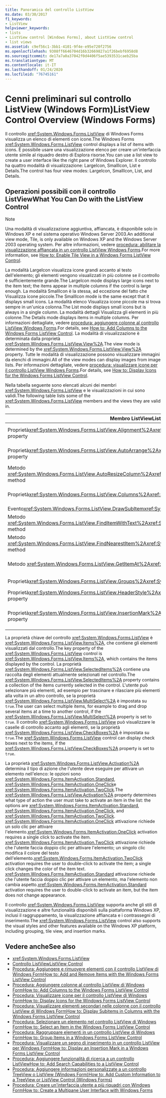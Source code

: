 ```yaml
---
title: Panoramica del controllo ListView
ms.date: 03/30/2017
f1_keywords:
- ListView
helpviewer_keywords:
- lists
- ListView control [Windows Forms], about ListView control
- list views
ms.assetid: c9ef56c1-3bb1-4101-9f4e-e95e720f2756
ms.openlocfilehash: 9308ff6646704d16b32669827a1f26bebf6958d8
ms.sourcegitcommit: de17a7a0a37042f0d4406f5ae5393531caeb25ba
ms.translationtype: MT
ms.contentlocale: it-IT
ms.lasthandoff: 01/24/2020
ms.locfileid: "76745161"
---
```

# <a name="listview-control-overview-windows-forms"></a><span data-ttu-id="3f376-102">Cenni preliminari sul controllo ListView (Windows Form)</span><span class="sxs-lookup"><span data-stu-id="3f376-102">ListView Control Overview (Windows Forms)</span></span>
<span data-ttu-id="3f376-103">Il controllo <xref:System.Windows.Forms.ListView> di Windows Forms visualizza un elenco di elementi con icone.</span><span class="sxs-lookup"><span data-stu-id="3f376-103">The Windows Forms <xref:System.Windows.Forms.ListView> control displays a list of items with icons.</span></span> <span data-ttu-id="3f376-104">È possibile usare una visualizzazione elenco per creare un'interfaccia utente simile al riquadro destro di Esplora risorse.</span><span class="sxs-lookup"><span data-stu-id="3f376-104">You can use a list view to create a user interface like the right pane of Windows Explorer.</span></span> <span data-ttu-id="3f376-105">Il controllo ha quattro modalità di visualizzazione: LargeIcon, SmallIcon, List e Details.</span><span class="sxs-lookup"><span data-stu-id="3f376-105">The control has four view modes: LargeIcon, SmallIcon, List, and Details.</span></span>  
  
## <a name="what-you-can-do-with-the-listview-control"></a><span data-ttu-id="3f376-106">Operazioni possibili con il controllo ListView</span><span class="sxs-lookup"><span data-stu-id="3f376-106">What You Can Do with the ListView Control</span></span>  
  
> [!NOTE]
> <span data-ttu-id="3f376-107">Una modalità di visualizzazione aggiuntiva, affiancata, è disponibile solo in Windows XP e nel sistema operativo Windows Server 2003.</span><span class="sxs-lookup"><span data-stu-id="3f376-107">An additional view mode, Tile, is only available on Windows XP and the Windows Server 2003 operating system.</span></span> <span data-ttu-id="3f376-108">Per altre informazioni, vedere [procedura: abilitare la visualizzazione affiancata in un controllo ListView Windows Forms](how-to-enable-tile-view-in-a-windows-forms-listview-control.md).</span><span class="sxs-lookup"><span data-stu-id="3f376-108">For more information, see [How to: Enable Tile View in a Windows Forms ListView Control](how-to-enable-tile-view-in-a-windows-forms-listview-control.md).</span></span>  
  
 <span data-ttu-id="3f376-109">La modalità LargeIcon visualizza icone grandi accanto al testo dell'elemento; gli elementi vengono visualizzati in più colonne se il controllo è sufficientemente grande.</span><span class="sxs-lookup"><span data-stu-id="3f376-109">The LargeIcon mode displays large icons next to the item text; the items appear in multiple columns if the control is large enough.</span></span> <span data-ttu-id="3f376-110">La modalità SmallIcon è la stessa, ad eccezione del fatto che Visualizza icone piccole.</span><span class="sxs-lookup"><span data-stu-id="3f376-110">The SmallIcon mode is the same except that it displays small icons.</span></span> <span data-ttu-id="3f376-111">La modalità elenco Visualizza icone piccole ma si trova sempre in un'unica colonna.</span><span class="sxs-lookup"><span data-stu-id="3f376-111">The List mode displays small icons but is always in a single column.</span></span> <span data-ttu-id="3f376-112">La modalità dettagli Visualizza gli elementi in più colonne.</span><span class="sxs-lookup"><span data-stu-id="3f376-112">The Details mode displays items in multiple columns.</span></span> <span data-ttu-id="3f376-113">Per informazioni dettagliate, vedere [procedura: aggiungere colonne al controllo ListView Windows Forms](how-to-add-columns-to-the-windows-forms-listview-control.md).</span><span class="sxs-lookup"><span data-stu-id="3f376-113">For details, see [How to: Add Columns to the Windows Forms ListView Control](how-to-add-columns-to-the-windows-forms-listview-control.md).</span></span> <span data-ttu-id="3f376-114">La modalità di visualizzazione è determinata dalla proprietà <xref:System.Windows.Forms.ListView.View%2A>.</span><span class="sxs-lookup"><span data-stu-id="3f376-114">The view mode is determined by the <xref:System.Windows.Forms.ListView.View%2A> property.</span></span> <span data-ttu-id="3f376-115">Tutte le modalità di visualizzazione possono visualizzare immagini da elenchi di immagini.</span><span class="sxs-lookup"><span data-stu-id="3f376-115">All of the view modes can display images from image lists.</span></span> <span data-ttu-id="3f376-116">Per informazioni dettagliate, vedere [procedura: visualizzare icone per il controllo ListView Windows Forms](how-to-display-icons-for-the-windows-forms-listview-control.md).</span><span class="sxs-lookup"><span data-stu-id="3f376-116">For details, see [How to: Display Icons for the Windows Forms ListView Control](how-to-display-icons-for-the-windows-forms-listview-control.md).</span></span>  
  
 <span data-ttu-id="3f376-117">Nella tabella seguente sono elencati alcuni dei membri <xref:System.Windows.Forms.ListView> e le visualizzazioni in cui sono validi.</span><span class="sxs-lookup"><span data-stu-id="3f376-117">The following table lists some of the <xref:System.Windows.Forms.ListView> members and the views they are valid in.</span></span>  
  
|<span data-ttu-id="3f376-118">Membro ListView</span><span class="sxs-lookup"><span data-stu-id="3f376-118">ListView member</span></span>|<span data-ttu-id="3f376-119">Visualizzazione</span><span class="sxs-lookup"><span data-stu-id="3f376-119">View</span></span>|  
|---------------------|----------|  
|<span data-ttu-id="3f376-120">Proprietà<xref:System.Windows.Forms.ListView.Alignment%2A></span><span class="sxs-lookup"><span data-stu-id="3f376-120"><xref:System.Windows.Forms.ListView.Alignment%2A> property</span></span>|<span data-ttu-id="3f376-121"><xref:System.Windows.Forms.View.SmallIcon> o <xref:System.Windows.Forms.View.LargeIcon></span><span class="sxs-lookup"><span data-stu-id="3f376-121"><xref:System.Windows.Forms.View.SmallIcon> or <xref:System.Windows.Forms.View.LargeIcon></span></span>|  
|<span data-ttu-id="3f376-122">Proprietà<xref:System.Windows.Forms.ListView.AutoArrange%2A></span><span class="sxs-lookup"><span data-stu-id="3f376-122"><xref:System.Windows.Forms.ListView.AutoArrange%2A> property</span></span>|<span data-ttu-id="3f376-123"><xref:System.Windows.Forms.View.SmallIcon> o <xref:System.Windows.Forms.View.LargeIcon></span><span class="sxs-lookup"><span data-stu-id="3f376-123"><xref:System.Windows.Forms.View.SmallIcon> or <xref:System.Windows.Forms.View.LargeIcon></span></span>|  
|<span data-ttu-id="3f376-124">Metodo <xref:System.Windows.Forms.ListView.AutoResizeColumn%2A></span><span class="sxs-lookup"><span data-stu-id="3f376-124"><xref:System.Windows.Forms.ListView.AutoResizeColumn%2A> method</span></span>|<xref:System.Windows.Forms.View.Details>|  
|<span data-ttu-id="3f376-125">Proprietà<xref:System.Windows.Forms.ListView.Columns%2A></span><span class="sxs-lookup"><span data-stu-id="3f376-125"><xref:System.Windows.Forms.ListView.Columns%2A> property</span></span>|<span data-ttu-id="3f376-126"><xref:System.Windows.Forms.View.Details> o <xref:System.Windows.Forms.View.Tile></span><span class="sxs-lookup"><span data-stu-id="3f376-126"><xref:System.Windows.Forms.View.Details> or <xref:System.Windows.Forms.View.Tile></span></span>|  
|<span data-ttu-id="3f376-127">Evento<xref:System.Windows.Forms.ListView.DrawSubItem></span><span class="sxs-lookup"><span data-stu-id="3f376-127"><xref:System.Windows.Forms.ListView.DrawSubItem> event</span></span>|<xref:System.Windows.Forms.View.Details>|  
|<span data-ttu-id="3f376-128">Metodo <xref:System.Windows.Forms.ListView.FindItemWithText%2A></span><span class="sxs-lookup"><span data-stu-id="3f376-128"><xref:System.Windows.Forms.ListView.FindItemWithText%2A> method</span></span>|<span data-ttu-id="3f376-129"><xref:System.Windows.Forms.View.Details>, <xref:System.Windows.Forms.View.List> o <xref:System.Windows.Forms.View.Tile></span><span class="sxs-lookup"><span data-stu-id="3f376-129"><xref:System.Windows.Forms.View.Details>, <xref:System.Windows.Forms.View.List>, or <xref:System.Windows.Forms.View.Tile></span></span>|  
|<span data-ttu-id="3f376-130">Metodo <xref:System.Windows.Forms.ListView.FindNearestItem%2A></span><span class="sxs-lookup"><span data-stu-id="3f376-130"><xref:System.Windows.Forms.ListView.FindNearestItem%2A> method</span></span>|<span data-ttu-id="3f376-131"><xref:System.Windows.Forms.View.SmallIcon> o <xref:System.Windows.Forms.View.LargeIcon></span><span class="sxs-lookup"><span data-stu-id="3f376-131"><xref:System.Windows.Forms.View.SmallIcon> or <xref:System.Windows.Forms.View.LargeIcon></span></span>|  
|<span data-ttu-id="3f376-132">Metodo <xref:System.Windows.Forms.ListView.GetItemAt%2A></span><span class="sxs-lookup"><span data-stu-id="3f376-132"><xref:System.Windows.Forms.ListView.GetItemAt%2A> method</span></span>|<span data-ttu-id="3f376-133"><xref:System.Windows.Forms.View.Details> o <xref:System.Windows.Forms.View.Tile></span><span class="sxs-lookup"><span data-stu-id="3f376-133"><xref:System.Windows.Forms.View.Details> or <xref:System.Windows.Forms.View.Tile></span></span>|  
|<span data-ttu-id="3f376-134">Proprietà<xref:System.Windows.Forms.ListView.Groups%2A></span><span class="sxs-lookup"><span data-stu-id="3f376-134"><xref:System.Windows.Forms.ListView.Groups%2A> property</span></span>|<span data-ttu-id="3f376-135">Tutte le visualizzazioni eccetto <xref:System.Windows.Forms.View.List></span><span class="sxs-lookup"><span data-stu-id="3f376-135">All views except <xref:System.Windows.Forms.View.List></span></span>|  
|<span data-ttu-id="3f376-136">Proprietà<xref:System.Windows.Forms.ListView.HeaderStyle%2A></span><span class="sxs-lookup"><span data-stu-id="3f376-136"><xref:System.Windows.Forms.ListView.HeaderStyle%2A> property</span></span>|<span data-ttu-id="3f376-137"><xref:System.Windows.Forms.View.Details>.</span><span class="sxs-lookup"><span data-stu-id="3f376-137"><xref:System.Windows.Forms.View.Details>.</span></span>|  
|<span data-ttu-id="3f376-138">Proprietà<xref:System.Windows.Forms.ListView.InsertionMark%2A></span><span class="sxs-lookup"><span data-stu-id="3f376-138"><xref:System.Windows.Forms.ListView.InsertionMark%2A> property</span></span>|<span data-ttu-id="3f376-139"><xref:System.Windows.Forms.View.LargeIcon>, <xref:System.Windows.Forms.View.SmallIcon> o <xref:System.Windows.Forms.View.Tile></span><span class="sxs-lookup"><span data-stu-id="3f376-139"><xref:System.Windows.Forms.View.LargeIcon>, <xref:System.Windows.Forms.View.SmallIcon>, or <xref:System.Windows.Forms.View.Tile></span></span>|  
  
 <span data-ttu-id="3f376-140">La proprietà chiave del controllo <xref:System.Windows.Forms.ListView> è <xref:System.Windows.Forms.ListView.Items%2A>, che contiene gli elementi visualizzati dal controllo.</span><span class="sxs-lookup"><span data-stu-id="3f376-140">The key property of the <xref:System.Windows.Forms.ListView> control is <xref:System.Windows.Forms.ListView.Items%2A>, which contains the items displayed by the control.</span></span> <span data-ttu-id="3f376-141">La proprietà <xref:System.Windows.Forms.ListView.SelectedItems%2A> contiene una raccolta degli elementi attualmente selezionati nel controllo.</span><span class="sxs-lookup"><span data-stu-id="3f376-141">The <xref:System.Windows.Forms.ListView.SelectedItems%2A> property contains a collection of the items currently selected in the control.</span></span> <span data-ttu-id="3f376-142">L'utente può selezionare più elementi, ad esempio per trascinare e rilasciare più elementi alla volta in un altro controllo, se la proprietà <xref:System.Windows.Forms.ListView.MultiSelect%2A> è impostata su `true`.</span><span class="sxs-lookup"><span data-stu-id="3f376-142">The user can select multiple items, for example to drag and drop several items at a time to another control, if the <xref:System.Windows.Forms.ListView.MultiSelect%2A> property is set to `true`.</span></span> <span data-ttu-id="3f376-143">Il controllo <xref:System.Windows.Forms.ListView> può visualizzare le caselle di controllo accanto agli elementi, se la proprietà <xref:System.Windows.Forms.ListView.CheckBoxes%2A> è impostata su `true`.</span><span class="sxs-lookup"><span data-stu-id="3f376-143">The <xref:System.Windows.Forms.ListView> control can display check boxes next to the items, if the <xref:System.Windows.Forms.ListView.CheckBoxes%2A> property is set to `true`.</span></span>  
  
 <span data-ttu-id="3f376-144">La proprietà <xref:System.Windows.Forms.ListView.Activation%2A> determina il tipo di azione che l'utente deve eseguire per attivare un elemento nell'elenco: le opzioni sono <xref:System.Windows.Forms.ItemActivation.Standard>, <xref:System.Windows.Forms.ItemActivation.OneClick>e <xref:System.Windows.Forms.ItemActivation.TwoClick>.</span><span class="sxs-lookup"><span data-stu-id="3f376-144">The <xref:System.Windows.Forms.ListView.Activation%2A> property determines what type of action the user must take to activate an item in the list: the options are <xref:System.Windows.Forms.ItemActivation.Standard>, <xref:System.Windows.Forms.ItemActivation.OneClick>, and <xref:System.Windows.Forms.ItemActivation.TwoClick>.</span></span> <span data-ttu-id="3f376-145"><xref:System.Windows.Forms.ItemActivation.OneClick> attivazione richiede un solo clic per attivare l'elemento.</span><span class="sxs-lookup"><span data-stu-id="3f376-145"><xref:System.Windows.Forms.ItemActivation.OneClick> activation requires a single click to activate the item.</span></span> <span data-ttu-id="3f376-146"><xref:System.Windows.Forms.ItemActivation.TwoClick> attivazione richiede che l'utente faccia doppio clic per attivare l'elemento; un singolo clic modifica il colore del testo dell'elemento.</span><span class="sxs-lookup"><span data-stu-id="3f376-146"><xref:System.Windows.Forms.ItemActivation.TwoClick> activation requires the user to double-click to activate the item; a single click changes the color of the item text.</span></span> <span data-ttu-id="3f376-147"><xref:System.Windows.Forms.ItemActivation.Standard> attivazione richiede che l'utente faccia doppio clic per attivare un elemento, ma l'elemento non cambia aspetto.</span><span class="sxs-lookup"><span data-stu-id="3f376-147"><xref:System.Windows.Forms.ItemActivation.Standard> activation requires the user to double-click to activate an item, but the item does not change appearance.</span></span>  
  
 <span data-ttu-id="3f376-148">Il controllo <xref:System.Windows.Forms.ListView> supporta anche gli stili di visualizzazione e altre funzionalità disponibili sulla piattaforma Windows XP, inclusi il raggruppamento, la visualizzazione affiancata e i contrassegni di inserimento.</span><span class="sxs-lookup"><span data-stu-id="3f376-148">The <xref:System.Windows.Forms.ListView> control also supports the visual styles and other features available on the Windows XP platform, including grouping, tile view, and insertion marks.</span></span>  
  
## <a name="see-also"></a><span data-ttu-id="3f376-149">Vedere anche</span><span class="sxs-lookup"><span data-stu-id="3f376-149">See also</span></span>

- <xref:System.Windows.Forms.ListView>
- [<span data-ttu-id="3f376-150">Controllo ListView</span><span class="sxs-lookup"><span data-stu-id="3f376-150">ListView Control</span></span>](listview-control-windows-forms.md)
- [<span data-ttu-id="3f376-151">Procedura: Aggiungere e rimuovere elementi con il controllo ListView di Windows Form</span><span class="sxs-lookup"><span data-stu-id="3f376-151">How to: Add and Remove Items with the Windows Forms ListView Control</span></span>](how-to-add-and-remove-items-with-the-windows-forms-listview-control.md)
- [<span data-ttu-id="3f376-152">Procedura: Aggiungere colonne al controllo ListView di Windows Form</span><span class="sxs-lookup"><span data-stu-id="3f376-152">How to: Add Columns to the Windows Forms ListView Control</span></span>](how-to-add-columns-to-the-windows-forms-listview-control.md)
- [<span data-ttu-id="3f376-153">Procedura: Visualizzare icone per il controllo ListView di Windows Form</span><span class="sxs-lookup"><span data-stu-id="3f376-153">How to: Display Icons for the Windows Forms ListView Control</span></span>](how-to-display-icons-for-the-windows-forms-listview-control.md)
- [<span data-ttu-id="3f376-154">Procedura: Visualizzare elementi secondari nelle colonne con il controllo ListView di Windows Form</span><span class="sxs-lookup"><span data-stu-id="3f376-154">How to: Display Subitems in Columns with the Windows Forms ListView Control</span></span>](how-to-display-subitems-in-columns-with-the-windows-forms-listview-control.md)
- [<span data-ttu-id="3f376-155">Procedura: Selezionare un elemento nel controllo ListView di Windows Form</span><span class="sxs-lookup"><span data-stu-id="3f376-155">How to: Select an Item in the Windows Forms ListView Control</span></span>](how-to-select-an-item-in-the-windows-forms-listview-control.md)
- [<span data-ttu-id="3f376-156">Procedura: Raggruppare elementi in un controllo ListView di Windows Form</span><span class="sxs-lookup"><span data-stu-id="3f376-156">How to: Group Items in a Windows Forms ListView Control</span></span>](how-to-group-items-in-a-windows-forms-listview-control.md)
- [<span data-ttu-id="3f376-157">Procedura: Visualizzare un segno di inserimento in un controllo ListView per Windows Form</span><span class="sxs-lookup"><span data-stu-id="3f376-157">How to: Display an Insertion Mark in a Windows Forms ListView Control</span></span>](how-to-display-an-insertion-mark-in-a-windows-forms-listview-control.md)
- [<span data-ttu-id="3f376-158">Procedura: Aggiungere funzionalità di ricerca a un controllo ListView</span><span class="sxs-lookup"><span data-stu-id="3f376-158">How to: Add Search Capabilities to a ListView Control</span></span>](how-to-add-search-capabilities-to-a-listview-control.md)
- [<span data-ttu-id="3f376-159">Procedura: Aggiungere informazioni personalizzate a un controllo TreeView o ListView (Windows Form)</span><span class="sxs-lookup"><span data-stu-id="3f376-159">How to: Add Custom Information to a TreeView or ListView Control (Windows Forms)</span></span>](add-custom-information-to-a-treeview-or-listview-control-wf.md)
- [<span data-ttu-id="3f376-160">Procedura: Creare un'interfaccia utente a più riquadri con Windows Form</span><span class="sxs-lookup"><span data-stu-id="3f376-160">How to: Create a Multipane User Interface with Windows Forms</span></span>](how-to-create-a-multipane-user-interface-with-windows-forms.md)
